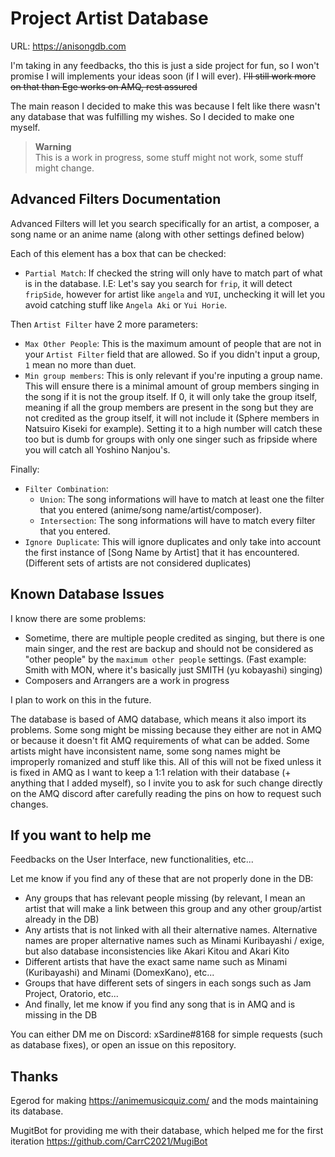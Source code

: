 # Project Artist Database

URL: <https://anisongdb.com>

I'm taking in any feedbacks, tho this is just a side project for fun, so I won't promise I will implements your ideas soon (if I will ever). ~~I'll still work more on that than Ege works on AMQ, rest assured~~

The main reason I decided to make this was because I felt like there wasn't any database that was fulfilling my wishes. So I decided to make one myself.

>**Warning**  
>This is a work in progress, some stuff might not work, some stuff might change.

## Advanced Filters Documentation

Advanced Filters will let you search specifically for an artist, a composer, a song name or an anime name (along with other settings defined below)

Each of this element has a box that can be checked:

- `Partial Match`: If checked the string will only have to match part of what is in the database. I.E: Let's say you search for `frip`, it will detect `fripSide`, however for artist like `angela` and `YUI`, unchecking it will let you avoid catching stuff like `Angela Aki` or `Yui Horie`.

Then `Artist Filter` have 2 more parameters:

- `Max Other People`: This is the maximum amount of people that are not in your `Artist Filter` field that are allowed. So if you didn't input a group, `1` mean no more than duet.
- `Min group members`: This is only relevant if you're inputing a group name. This will ensure there is a minimal amount of group members singing in the song if it is not the group itself.
  If 0, it will only take the group itself, meaning if all the group members are present in the song but they are not credited as the group itself, it will not include it (Sphere members in Natsuiro Kiseki for example). Setting it to a high number will catch these too but is dumb for groups with only one singer such as fripside where you will catch all Yoshino Nanjou's.

Finally:

- `Filter Combination`:
  - `Union`: The song informations will have to match at least one the filter that you entered (anime/song name/artist/composer).
  - `Intersection`: The song informations will have to match every filter that you entered.
- `Ignore Duplicate`: This will ignore duplicates and only take into account the first instance of [Song Name by Artist] that it has encountered. (Different sets of artists are not considered duplicates)

## Known Database Issues

I know there are some problems:

- Sometime, there are multiple people credited as singing, but there is one main singer, and the rest are backup and should not be considered as "other people" by the `maximum other people` settings. (Fast example: Smith with MON, where it's basically just SMITH (yu kobayashi) singing)
- Composers and Arrangers are a work in progress

I plan to work on this in the future.

The database is based of AMQ database, which means it also import its problems. Some song might be missing because they either are not in AMQ or because it doesn't fit AMQ requirements of what can be added. Some artists might have inconsistent name, some song names might be improperly romanized and stuff like this. All of this will not be fixed unless it is fixed in AMQ as I want to keep a 1:1 relation with their database (+ anything that I added myself), so I invite you to ask for such change directly on the AMQ discord after carefully reading the pins on how to request such changes.

## If you want to help me

Feedbacks on the User Interface, new functionalities, etc...

Let me know if you find any of these that are not properly done in the DB:

- Any groups that has relevant people missing (by relevant, I mean an artist that will make a link between this group and any other group/artist already in the DB)
- Any artists that is not linked with all their alternative names. Alternative names are proper alternative names such as Minami Kuribayashi / exige, but also database inconsistencies like Akari Kitou and Akari Kito
- Different artists that have the exact same name such as Minami (Kuribayashi) and Minami (DomexKano), etc...
- Groups that have different sets of singers in each songs such as Jam Project, Oratorio, etc...
- And finally, let me know if you find any song that is in AMQ and is missing in the DB

You can either DM me on Discord: xSardine#8168 for simple requests (such as database fixes), or open an issue on this repository.

## Thanks

Egerod for making <https://animemusicquiz.com/> and the mods maintaining its database.

MugitBot for providing me with their database, which helped me for the first iteration <https://github.com/CarrC2021/MugiBot>
